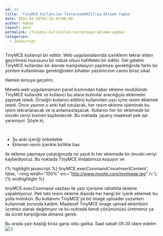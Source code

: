 ```yaml
---
id: 41
title: 'TinyMCE Kullanılan Textarea&#8217;ya Ekleme Yapma'
date: 2012-02-29T03:34:37+00:00
author: Hakan
layout: post
permalink: /tinymce-kullanilan-textareaya-ekleme-yapma/
categories:
  - Javascript
---
```

TinyMCE kullanışlı bir editör. Web uygulamalarında içeriklerin tekrar elden geçirilmesi hususunu bir nebze olsun hafifleten bir editör. Gel gelelim TinyMCE kullanılan bir alanda manipülasyon yapılması gerektiğinde farklı bir yöntem kullanılması gerektiğinden bihaber yazılımcının canını biraz sıkar.

Hemen konuya geçelim;

Mesela web uygulamamızın panel kısmından haber ekleme modülünde TinyMCE kullandık ve kullanıcı bu alana butonlar aracılığıyla eklemeler yapmak istedi. Örneğin kullanıcı editörü kullanırken yazı içine resim eklemek istedi. Önce yazının o anki hali tutulacak, her resim ekleme işleminde bu işlem tekrarlanacak ve iş anlamsızlaşacak. Kullanıcı her bir eklemede bir önceki veriyi kısmen kaybedecek. Bu noktada  jquery maalesef pek işe yaramıyor. Şöyle ki;

&nbsp;

- Şu anki içeriği önbellekle
- Eklenen resmi içerikle birlikte bas
  
ile ekleme yapmaya çalıştığınızda ne yazık ki her eklemede bir önceki veriyi kaybediyoruz. Bu noktada TinyMCE imdadımıza koşuyor ve

{% highlight javascript %}
tinyMCE.execCommand(&#039;mceInsertContent&#039;, false, &#039;&lt;img witdh="100%" src="http://www.mysite.com/myImage.jpg"  /&gt;&#039;);
{% endhighlight %}

tinyMCE.execCommand vasıtası ile yazı içerisine rahatlılla ekleme yapabiliyoruz. Pek tabi resim ekleme dışında her hangi bir içerik eklemek bu yolla mümkün. Bu kullanımı TinyMCE&#8217;ye bir image uploader yazarken kullanmak zorunda kaldım. Maalesef TinyMCE image upload eklentisini ücretsiz olarak dağıtmıyor ve bu noktada kendi çözümünüzü üretmeniz ya da ücreti karşılığında almanız gerek.
  
Bu arada yazı başlığı biraz garip oldu galiba. Saat sabah 05:30 idare edelim  <img src="http://www.eksihayaller.com/wp-includes/images/smilies/icon_smile.gif" alt=":)" class="wp-smiley" />